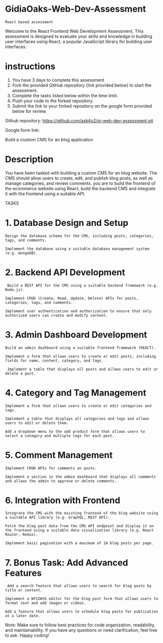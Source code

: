 # GidiaOaks-Web-Dev-Assessment

`React based assessment`

Welcome to the React Frontend Web Development Assessment, This assessment is designed to evaluate your skills and knowledge in building user interfaces using React, a popular JavaScript library for building user interfaces.

# instructions

1. You have 3 days to complete this assessment
2. Fork the provided GitHub repository (link provided below) to start the assessment.
3. Complete the tasks listed below within the time limit.
4. Push your code to the forked repository.
5. Submit the link to your forked repository on the google form provided below for review.

Github repository: https://github.com/ask4o2/oi-web-dev-assessment.git

Google form link:

Build a ciustom CMS for an blog application

# Description

You have been tasked with building a custom CMS for an blog website. The CMS should allow users to create, edit, and publish blog posts, as well as manage categories, and review comments. you are to build the frontend of the ecommerce website using React, build the backend CMS and integrate it with the frontend using a suitable API.

TASKS

# 1. Database Design and Setup

`Design the database schema for the CMS, including posts, categories, tags, and comments.`

`Implement the database using a suitable database management system (e.g. mongoDB).`

# 2. Backend API Development

` Build a REST API for the CMS using a suitable backend framework (e.g. Node.js).`

`Implement CRUD (Create, Read, Update, Delete) APIs for posts, categories, tags, and comments.`

`Implement user authentication and authorization to ensure that only authorized users can create and modify content.`

# 3. Admin Dashboard Development

`Build an admin dashboard using a suitable frontend framework (REACT).`

`Implement a form that allows users to create or edit posts, including fields for name, content, category, and tags.`

` Implement a table that displays all posts and allows users to edit or delete a post.`

# 4. Category and Tag Management

`Implement a form that allows users to create or edit categories and tags.`

`Implement a table that displays all categories and tags and allows users to edit or delete them.`

`Add a dropdown menu to the add product form that allows users to select a category and multiple tags for each post.`

# 5. Comment Management

`Implement CRUD APIs for comments on posts.`

`Implement a section in the admin dashboard that displays all comments and allows the admin to approve or delete comments.`

# 6. Integration with Frontend

`Integrate the CMS with the existing frontend of the blog website using a suitable API library (e.g. GraphQL, REST API).`

`Fetch the blog post data from the CMS API endpoint and display it on the frontend using a suitable data visualization library (e.g. React Router, Redux).`

`Implement basic pagination with a maximum of 10 blog posts per page.`

# 7. Bonus Task: Add Advanced Features

` Add a search feature that allows users to search for blog posts by title or content.`

`Implement a WYSIWYG editor for the blog post form that allows users to format text and add images or videos.`

`Add a feature that allows users to schedule blog posts for publication at a later date.`

Note: Make sure to follow best practices for code organization, readability, and maintainability. If you have any questions or need clarification, feel free to ask. Happy coding!
